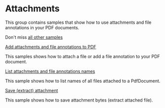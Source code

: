 # Attachments
This group contains samples that show how to use attachments and file annotations in your PDF documents.

Don't miss [all other samples](/Samples)

[Add attachments and file annotations to PDF](/Samples/Attachments/AddAttachments)

This samples shows how to attach a file or add a file annotation to your PDF document.

[List attachments and file annotations names](/Samples/Attachments/GetAllAttachments)

This sample shows how to list names of all files attached to a PdfDocument.

[Save (extract) attachment](/Samples/Attachments/SaveAttachment)

This sample shows how to save attachment bytes (extract attached file).
